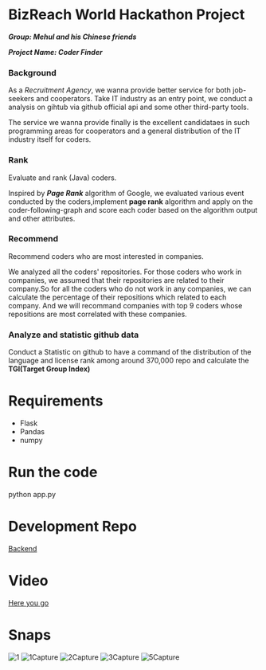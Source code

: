 # BizReach World Hackathon Project

***Group: Mehul and his Chinese friends***

***Project Name: Coder Finder***

### Background

As a *Recruitment Agency*, we wanna provide better service for both job-seekers and cooperators. Take IT industry as an entry point, we conduct a analysis on gihtub via github official api and some other third-party tools. 

The service we wanna provide finally is the excellent candidataes in such programming areas for cooperators and a general distribution of the IT industry itself for coders.

### Rank

Evaluate and rank (Java) coders.

Inspired by ***Page Rank*** algorithm of Google, we evaluated various event conducted by the coders,implement **page rank** algorithm and apply on the coder-following-graph and score each coder based on the algorithm output and other attributes.


### Recommend

Recommend coders who are most interested in companies.

We analyzed all the coders' repositories. For those coders who work in companies, we assumed that their repositories are related to their company.So for all the coders who do not work in any companies, we can calculate the percentage of their repositions which related to each company. And we will recommand companies with top 9 coders whose repositions are most correlated with these companies.

### Analyze and statistic github data

Conduct a Statistic on github to have a command of the distribution of the language and license rank among around 370,000 repo and calculate the **TGI(Target Group Index)**


# Requirements
 - Flask
 - Pandas
 - numpy

# Run the code
python app.py

# Development Repo
[Backend](https://github.com/tyuanhang/BRWH)

# Video
  [Here you go](https://drive.google.com/file/d/1oGlTDEFcOGJ3Bx7guh8IQYL-BYQPEl_r/view?usp=sharing)
# Snaps
![1](https://user-images.githubusercontent.com/23444642/65814341-399b8a80-e21b-11e9-969f-d7b723f8683d.PNG)
![1Capture](https://user-images.githubusercontent.com/23444642/65814342-3a342100-e21b-11e9-839f-0f096a2c7272.PNG)
![2Capture](https://user-images.githubusercontent.com/23444642/65814343-3a342100-e21b-11e9-934f-2f02ac3734d6.PNG)
![3Capture](https://user-images.githubusercontent.com/23444642/65814344-3a342100-e21b-11e9-9947-e2968fc22c55.PNG)
![5Capture](https://user-images.githubusercontent.com/23444642/65814345-3a342100-e21b-11e9-82b6-8b3f0fe6a01e.PNG)


